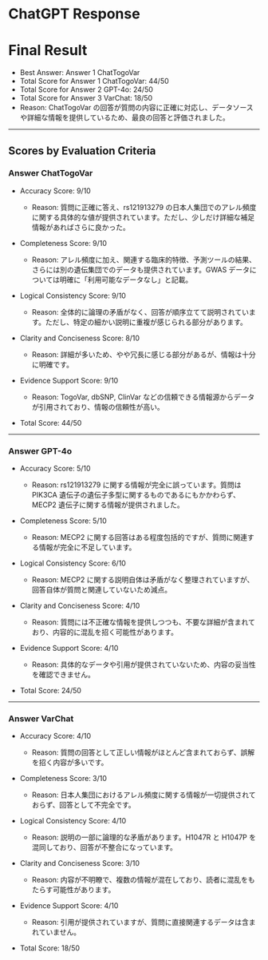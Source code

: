 # ChatGPT Response

# Final Result

- Best Answer: Answer 1 ChatTogoVar
- Total Score for Answer 1 ChatTogoVar: 44/50
- Total Score for Answer 2 GPT-4o: 24/50
- Total Score for Answer 3 VarChat: 18/50
- Reason: ChatTogoVar の回答が質問の内容に正確に対応し、データソースや詳細な情報を提供しているため、最良の回答と評価されました。

---

## Scores by Evaluation Criteria

### Answer ChatTogoVar
- Accuracy Score: 9/10
  - Reason: 質問に正確に答え、rs121913279 の日本人集団でのアレル頻度に関する具体的な値が提供されています。ただし、少しだけ詳細な補足情報があればさらに良かった。
- Completeness Score: 9/10
  - Reason: アレル頻度に加え、関連する臨床的特徴、予測ツールの結果、さらには別の遺伝集団でのデータも提供されています。GWAS データについては明確に「利用可能なデータなし」と記載。
- Logical Consistency Score: 9/10
  - Reason: 全体的に論理の矛盾がなく、回答が順序立てて説明されています。ただし、特定の細かい説明に重複が感じられる部分があります。
- Clarity and Conciseness Score: 8/10
  - Reason: 詳細が多いため、やや冗長に感じる部分があるが、情報は十分に明確です。
- Evidence Support Score: 9/10
  - Reason: TogoVar, dbSNP, ClinVar などの信頼できる情報源からデータが引用されており、情報の信頼性が高い。

- Total Score: 44/50

---

### Answer GPT-4o
- Accuracy Score: 5/10
  - Reason: rs121913279 に関する情報が完全に誤っています。質問は PIK3CA 遺伝子の遺伝子多型に関するものであるにもかかわらず、MECP2 遺伝子に関する情報が提供されました。
- Completeness Score: 5/10
  - Reason: MECP2 に関する回答はある程度包括的ですが、質問に関連する情報が完全に不足しています。
- Logical Consistency Score: 6/10
  - Reason: MECP2 に関する説明自体は矛盾がなく整理されていますが、回答自体が質問と関連していないため減点。
- Clarity and Conciseness Score: 4/10
  - Reason: 質問には不正確な情報を提供しつつも、不要な詳細が含まれており、内容的に混乱を招く可能性があります。
- Evidence Support Score: 4/10
  - Reason: 具体的なデータや引用が提供されていないため、内容の妥当性を確認できません。

- Total Score: 24/50

---

### Answer VarChat
- Accuracy Score: 4/10
  - Reason: 質問の回答として正しい情報がほとんど含まれておらず、誤解を招く内容が多いです。
- Completeness Score: 3/10
  - Reason: 日本人集団におけるアレル頻度に関する情報が一切提供されておらず、回答として不完全です。
- Logical Consistency Score: 4/10
  - Reason: 説明の一部に論理的な矛盾があります。H1047R と H1047P を混同しており、回答が不整合になっています。
- Clarity and Conciseness Score: 3/10
  - Reason: 内容が不明瞭で、複数の情報が混在しており、読者に混乱をもたらす可能性があります。
- Evidence Support Score: 4/10
  - Reason: 引用が提供されていますが、質問に直接関連するデータは含まれていません。

- Total Score: 18/50